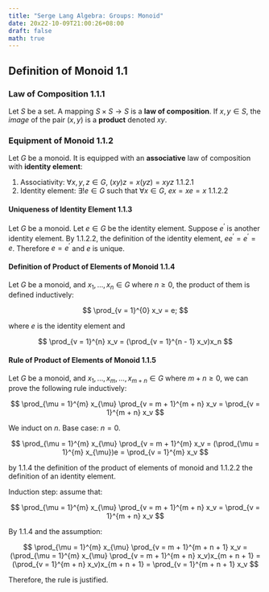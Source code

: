 ```yaml
---
title: "Serge Lang Algebra: Groups: Monoid"
date: 20x22-10-09T21:00:26+08:00
draft: false
math: true
---
```


## Definition of Monoid 1.1

### Law of Composition 1.1.1

Let $S$ be a set. A mapping $S \times S \to S$ is a **law of composition**. If $x, y \in S$, the *image* of the pair $(x, y)$ is a **product** denoted $xy$.

### Equipment of Monoid 1.1.2

Let $G$ be a monoid. It is equipped with an **associative** law of composition with **identity element**:

1. Associativity: $\forall x, y, z \in G$, $(xy)z = x(yz) = xyz$ 1.1.2.1
2. Identity element: $\exists! e \in G$ such that $\forall x \in G$, $ex = xe = x$ 1.1.2.2

#### Uniqueness of Identity Element 1.1.3

Let $G$ be a monoid. Let $e \in G$ be the identity element. Suppose $e^\prime$ is another identity element. By 1.1.2.2, the definition of the identity element, $ee^\prime = e^\prime = e$. Therefore $e = e^\prime$ and $e$ is unique.

#### Definition of Product of Elements of Monoid 1.1.4

Let $G$ be a monoid, and $x_1, \dots, x_n \in G$ where $n \geq 0$, the product of them is defined inductively:

$$
\prod_{v = 1}^{0} x_v = e;
$$

where $e$ is the identity element and 

$$
\prod_{v = 1}^{n} x_v = (\prod_{v = 1}^{n - 1} x_v)x_n
$$

#### Rule of Product of Elements of Monoid 1.1.5

Let $G$ be a monoid, and $x_1, \dots, x_m, \dots, x_{m + n} \in G$ where $m + n \geq 0$, we can prove the following rule inductively:

$$
\prod_{\mu = 1}^{m} x_{\mu} \prod_{v = m + 1}^{m + n} x_v = \prod_{v = 1}^{m + n} x_v
$$

We induct on $n$. Base case: $n = 0$.

$$
\prod_{\mu = 1}^{m} x_{\mu} \prod_{v = m + 1}^{m} x_v = (\prod_{\mu = 1}^{m} x_{\mu})e = \prod_{v = 1}^{m} x_v
$$

by 1.1.4 the definition of the product of elements of monoid and 1.1.2.2 the definition of an identity element.

Induction step: assume that:

$$
\prod_{\mu = 1}^{m} x_{\mu} \prod_{v = m + 1}^{m + n} x_v = \prod_{v = 1}^{m + n} x_v
$$

By 1.1.4 and the assumption:

$$
\prod_{\mu = 1}^{m} x_{\mu} \prod_{v = m + 1}^{m + n + 1} x_v = (\prod_{\mu = 1}^{m} x_{\mu} \prod_{v = m + 1}^{m + n} x_v)x_{m + n + 1} =  (\prod_{v = 1}^{m + n} x_v)x_{m + n + 1} = \prod_{v = 1}^{m + n + 1} x_v
$$

Therefore, the rule is justified.

